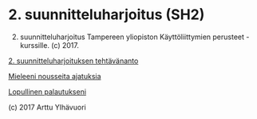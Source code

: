 # 2. suunnitteluharjoitus (SH2)

2. suunnitteluharjoitus Tampereen yliopiston Käyttöliittymien perusteet -kurssille. (c) 2017.

[2. suunnitteluharjoituksen tehtävänanto](https://github.com/areee/tiea1_sh2/blob/master/SH2_Fuksit.pdf)

[Mieleeni nousseita ajatuksia](https://github.com/areee/tiea1_sh2/blob/master/mieleeni_nousseita_ajatuksia.txt)

[Lopullinen palautukseni](https://github.com/areee/tiea1_sh2/blob/master/Ylhavuori_Arttu_SH2.pdf)

(c) 2017 Arttu Ylhävuori
